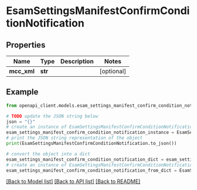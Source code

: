 # EsamSettingsManifestConfirmConditionNotification


## Properties

Name | Type | Description | Notes
------------ | ------------- | ------------- | -------------
**mcc_xml** | **str** |  | [optional] 

## Example

```python
from openapi_client.models.esam_settings_manifest_confirm_condition_notification import EsamSettingsManifestConfirmConditionNotification

# TODO update the JSON string below
json = "{}"
# create an instance of EsamSettingsManifestConfirmConditionNotification from a JSON string
esam_settings_manifest_confirm_condition_notification_instance = EsamSettingsManifestConfirmConditionNotification.from_json(json)
# print the JSON string representation of the object
print(EsamSettingsManifestConfirmConditionNotification.to_json())

# convert the object into a dict
esam_settings_manifest_confirm_condition_notification_dict = esam_settings_manifest_confirm_condition_notification_instance.to_dict()
# create an instance of EsamSettingsManifestConfirmConditionNotification from a dict
esam_settings_manifest_confirm_condition_notification_from_dict = EsamSettingsManifestConfirmConditionNotification.from_dict(esam_settings_manifest_confirm_condition_notification_dict)
```
[[Back to Model list]](../README.md#documentation-for-models) [[Back to API list]](../README.md#documentation-for-api-endpoints) [[Back to README]](../README.md)


